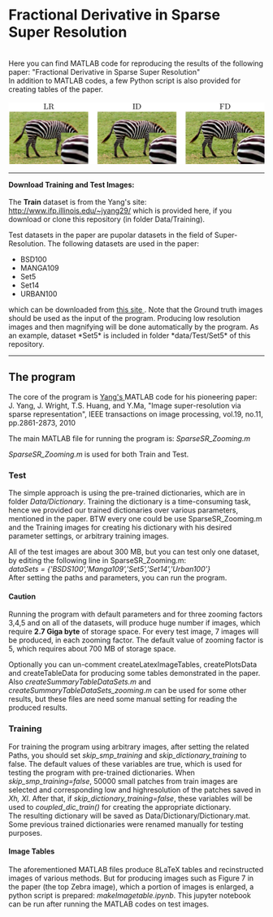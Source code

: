 # Fractional Derivative in Sparse Super Resolution
 
<br>
Here you can find MATLAB code for reproducing the results of the following paper:
"Fractional Derivative in Sparse Super Resolution"
<br>
In addition to MATLAB codes, a few Python script is also provided for creating tables of the paper.
<br><br>
<img src="images/FD-in-SR.jpg" />
<hr>

<b> Download Training and Test Images: </b> <br><br>
 The <b>Train</b> dataset is from the Yang's site: 
 <a href="http://www.ifp.illinois.edu/~jyang29/"> http://www.ifp.illinois.edu/~jyang29/ </a> which is provided here, if you download or clone this repository (in folder Data/Training).
 
 Test datasets in the paper are pupolar datasets in the field of Super-Resolution.
 The following datasets are used in the paper:<br>
  <ul>
  <li>BSD100 </li>
  <li>MANGA109  </li>
  <li>Set5  </li>
  <li>Set14  </li>
  <li>URBAN100  </li>
</ul> 
which can be downloaded from <a href="https://cvnote.ddlee.cc/2019/09/22/image-super-resolution-datasets" > this site </a>. Note that the Ground truth images should be used as the input of the program. Producing low resolution images and then magnifying will be done automatically by the program.
As an example, dataset *Set5* is included in folder *data/Test/Set5* of this repository.


<hr>

## The program

The core of the program is <a href="http://www.ifp.illinois.edu/~jyang29/"> Yang's </a> MATLAB code for his pioneering paper:<br>
J. Yang, J. Wright, T.S. Huang, and Y.Ma, "Image super-resolution via sparse
  representation", IEEE transactions on image processing, vol.19,
  no.11, pp.2861-2873, 2010

The main MATLAB file for running the program is: *SparseSR_Zooming.m*

*SparseSR_Zooming.m* is used for both Train and Test.

### Test

The simple approach is using the pre-trained dictionaries, which are in folder *Data/Dictionary*. Training the dictionary is a time-consuming task, hence we provided our trained dictionaries over various parameters, mentioned in the paper. BTW every one could be use SparseSR_Zooming.m and the Training images for creating his dictionary with his desired parameter settings, or arbitrary training images.

All of the test images are about 300 MB, but you can test only one dataset, by editing the following line in SparseSR_Zooming.m:<br>
*dataSets = {'BSDS100','Manga109','Set5','Set14','Urban100'}*
<br>
After setting the paths and parameters, you can run the program. 

#### Caution

Running the program with default parameters and for three zooming factors 3,4,5 and on all of the datasets, will produce huge number if images, which require <b>2.7 Giga byte</b> of storage space. 
For every test image, 7 images will be produced, in each zooming factor. The default value of zooming factor is 5, which requires about 700 MB of storage space.

Optionally you can un-comment createLatexImageTables, createPlotsData and createTableData for producing some tables demonstrated in the paper.<br>
Also *createSummaryTableDataSets.m* and *createSummaryTableDataSets_zooming.m* can be used for some other results, but these files are need some manual setting for reading the produced results.

### Training

For training the program using arbitrary images, after setting the related Paths, you should set *skip_smp_training* and *skip_dictionary_training* to false. The default values of these variables are true,  which is used for testing the program with pre-trained dictionaries.
When *skip_smp_training=false*, 50000 small patches from train images are selected and corresponding low and highresolution of the patches saved in *Xh, Xl*. After that, if *skip_dictionary_training=false*, these variables will be used to *coupled_dic_train()* for creating the appropriate dictionary. 
<br>
The resulting dictionary will be saved as Data/Dictionary/Dictionary.mat. 
Some previous trained dictionaries were renamed manually for testing purposes.

#### Image Tables

The aforementioned MATLAB files produce 8LaTeX tables and recinstructed images of various methods. But for producing images such as Figure 7 in the paper (the top Zebra image), which a portion of images is enlarged, a python script is prepared: *makeImagetable.ipynb*. This jupyter notebook can be run after running the MATLAB codes on test images.
